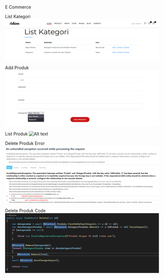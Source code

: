 E Commerce

List Kategori
![Alt text](Screenshot/2/ListKategori.png?raw=true "Halaman Index")

Add Produk
![Alt text](Screenshot/2/AddProduct.png?raw=true "Halaman Index")

List Produk
![Alt text](Screenshot/2/ListProduk.png?raw=true "List Produk")

Delete Produk Error
![Alt text](Screenshot/2/DeleteProduct.png?raw=true "Edit Produk")

Delete Produk Code
![Alt text](Screenshot/2/DeleteProductError.png?raw=true "Delete Produk")
